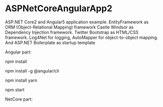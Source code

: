 # ASPNetCoreAngularApp2
ASP.NET Core2 and Angular5 application example. EntityFramework as ORM (Object-Relational Mapping) framework Castle Windsor as Dependency Injection framework. Twitter Bootstrap as HTML/CSS framework. Log4Net for logging, AutoMapper for object-to-object mapping. And ASP.NET Boilerplate as startup template

Angular part:

npm install

npm install -g @angular/cli

npm install yarn

npm start


NetCore part:




